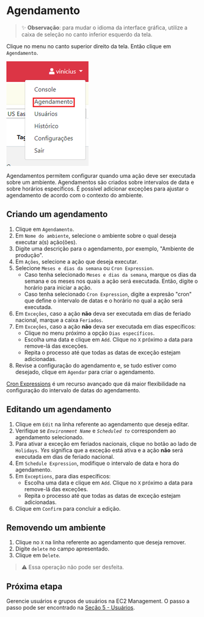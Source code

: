 # Agendamento

> :sparkles: **Observação**: para mudar o idioma da interface gráfica, utilize a caixa de seleção no canto inferior esquerdo da tela.

Clique no menu no canto superior direito da tela. Então clique em `Agendamento`.

![Menu de páginas](../images/scheduling_menu.png)

Agendamentos permitem configurar quando uma ação deve ser executada sobre um ambiente.
Agendamentos são criados sobre intervalos de data e sobre horários específicos.
É possível adicionar exceções para ajustar o agendamento de acordo com o contexto do ambiente.

## Criando um agendamento

1. Clique em `Agendamento`.
2. Em `Nome do ambiente`, selecione o ambiente sobre o qual deseja executar a(s) ação(ões).
3. Digite uma descrição para o agendamento, por exemplo, "Ambiente de produção".
4. Em `Ações`, selecione a ação que deseja executar.
5. Selecione `Meses e dias da semana` ou `Cron Expression`.
   - Caso tenha selecionado `Meses e dias da semana`, marque os dias da semana e os meses nos quais a ação será executada. Então, digite o horário para iniciar a ação.
   - Caso tenha selecionado `Cron Expression`, digite a expresão "cron" que define o intervalo de datas e o horário no qual a ação será executada.
6. Em `Exceções`, caso a ação **não** deva ser executada em dias de feriado nacional, marque a caixa `Feriados`.
7. Em `Exceções`, caso a ação **não** deva ser executada em dias específicos:
   - Clique no menu próximo a opção `Dias específicos`.
   - Escolha uma data e clique em `Add`. Clique no `X` próximo a data para remove-lá das exceções.
   - Repita o processo até que todas as datas de exceção estejam adicionadas.
8. Revise a configuração do agendamento e, se tudo estiver como desejado, clique em `Agendar` para criar o agendamento.

[Cron Expressions](https://docs.aws.amazon.com/pt_br/AmazonCloudWatch/latest/events/ScheduledEvents.html#CronExpressions) é um recurso avançado que dá maior flexibilidade na configuração do intervalo de datas do agendamento.

## Editando um agendamento

1. Clique em `Edit` na linha referente ao agendamento que deseja editar.
2. Verifique se _`Environment Name`_ e _`Scheduled to`_ correspondem ao agendamento selecionado.
3. Para ativar a exceção em feriados nacionais, clique no botão ao lado de `Holidays`. _Yes_ significa que a exceção está ativa e a ação **não** será executada em dias de feriado nacional.
4. Em `Schedule Expression`, modifique o intervalo de data e hora do agendamento.
5. Em `Exceptions`, para dias específicos:
   - Escolha uma data e clique em `Add`. Clique no `X` próximo a data para remove-lá das exceções.
   - Repita o processo até que todas as datas de exceção estejam adicionadas.
6. Clique em `Confirm` para concluir a edição.

## Removendo um ambiente

1. Clique no `X` na linha referente ao agendamento que deseja remover.
2. Digite `delete` no campo apresentado.
3. Clique em `Delete`.

> :warning: Essa operação não pode ser desfeita.

## Próxima etapa

Gerencie usuários e grupos de usuários na EC2 Management. O passo a passo pode ser encontrado na [Seção 5 - Usuários](../users/USERS.md).
